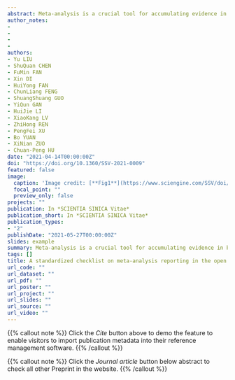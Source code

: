 ```yaml
---
abstract: Meta-analysis is a crucial tool for accumulating evidence in basic and applied research. In the open science era, meta-analysis becomes an important way for integrating open data from different sources. Meanwhile, because of researchers’ high degree of freedom introduced by multiple-steps and multiple-choices in each step of meta-analysis, the openness and transparency are crucial for reproducing the results of meta-analysis. To reflect the transparency and openness of meta-analysis reports published in Chinese journals and improve the transparency and openness of future meta-analysis by Chinese researchers, we developed a Chinese version of a checklist for meta-analysis (Preferred Reporting Items for Open and Reproducible Meta-analysis, PRIOR-MA), which was based on the Preferred Reporting Items for Systematic reviews and Meta-Analyses (PRISMA) and the principle of openness and transparency. We then surveyed the methods and results of 68 meta-analysis papers published in mainstream Chinese psychological journals in the last five years. Our results revealed that the openness and transparency of Chinese meta-analysis reports need to be improved, especially in the following aspects:the date/time and limitation of literature search, the details of screening and data collection, the flow chart of article screening, the details of effect size transformation, and the evaluation of individual research bias. The checklist, which lists almost all aspects that an open meta-analysis should include, can be used as a guide for future meta-analysis. This paper provides a comprehensive checklist (PRIOR-MA) for open meta-analysis, and provides a reference for future meta-analytic research.
author_notes:
- 
- 
- 
- 
authors:
- Yu LIU
- ShuQuan CHEN
- FuMin FAN
- Xin DI
- HuiYong FAN
- ChunLiang FENG
- ShuangShuang GUO
- YiQun GAN
- HuiJie LI
- XiaoKang LV
- ZhiHong REN
- PengFei XU
- Bo YUAN
- XiNian ZUO
- Chuan-Peng HU
date: "2021-04-14T00:00:00Z"
doi: "https://doi.org/10.1360/SSV-2021-0009"
featured: false
image:
  caption: 'Image credit: [**Fig1**](https://www.sciengine.com/SSV/doi/10.1360/SSV-2021-0009;JSESSIONID=796af60a-d879-4816-9392-eb7e7375f4d8)'
  focal_point: ""
  preview_only: false
projects: ""
publication: In *SCIENTIA SINICA Vitae*
publication_short: In *SCIENTIA SINICA Vitae*
publication_types: 
- "2"
publishDate: "2021-05-27T00:00:00Z"
slides: example
summary: Meta-analysis is a crucial tool for accumulating evidence in basic and applied research. In the open science era, meta-analysis becomes an important way for integrating open data from different sources.
tags: []
title: A standardized checklist on meta-analysis reporting in the open science era
url_code: ""
url_dataset: ""
url_pdf: ""
url_poster: ""
url_project: ""
url_slides: ""
url_source: ""
url_video: ""
---
```


{{% callout note %}}
Click the _Cite_ button above to demo the feature to enable visitors to import publication metadata into their reference management software.
{{% /callout %}}

{{% callout note %}}
Click the _Journal article_ button below abstract to check all other Preprint in the website.
{{% /callout %}}
